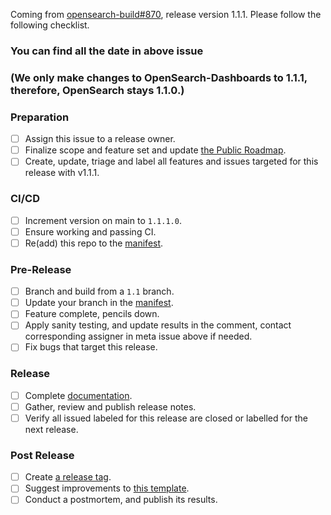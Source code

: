 Coming from [opensearch-build#870](https://github.com/opensearch-project/opensearch-build/issues/870), release version 1.1.1. Please follow the following checklist.
### You can find all the date in above issue 
### (We only make changes to OpenSearch-Dashboards to 1.1.1, therefore, OpenSearch stays 1.1.0.)

### Preparation

- [ ] Assign this issue to a release owner.
- [ ] Finalize scope and feature set and update [the Public Roadmap](https://github.com/orgs/opensearch-project/projects/1).
- [ ] Create, update, triage and label all features and issues targeted for this release with v1.1.1.

### CI/CD

- [ ] Increment version on main to `1.1.1.0`.
- [ ] Ensure working and passing CI.
- [ ] Re(add) this repo to the [manifest](https://github.com/opensearch-project/opensearch-build/blob/main/manifests/1.1.1).

### Pre-Release

- [ ] Branch and build from a `1.1` branch.
- [ ] Update your branch in the [manifest](https://github.com/opensearch-project/opensearch-build/blob/main/manifests/1.1.1).
- [ ] Feature complete, pencils down.
- [ ] Apply sanity testing, and update results in the comment, contact corresponding assigner in meta issue above if needed.
- [ ] Fix bugs that target this release.

### Release

- [ ] Complete [documentation](https://github.com/opensearch-project/documentation-website).
- [ ] Gather, review and publish release notes.
- [ ] Verify all issued labeled for this release are closed or labelled for the next release.

### Post Release

- [ ] Create [a release tag](https://github.com/opensearch-project/.github/blob/main/RELEASING.md#tagging).
- [ ] Suggest improvements to [this template](https://github.com/opensearch-project/opensearch-plugins/templates/release.md).
- [ ] Conduct a postmortem, and publish its results.
